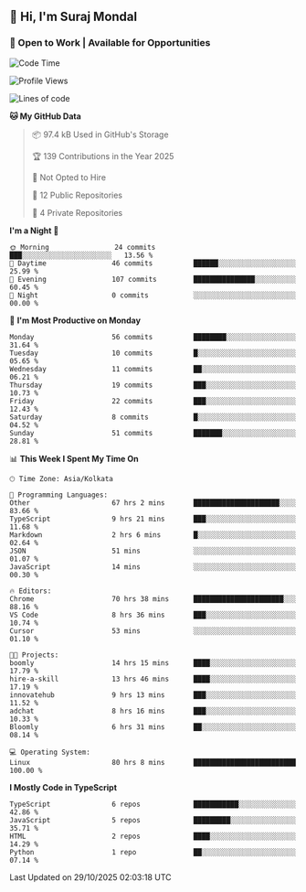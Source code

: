 ## 👋 Hi, I'm Suraj Mondal
### 🚀 Open to Work | Available for Opportunities

<!--START_SECTION:waka-->
![Code Time](http://img.shields.io/badge/Code%20Time-186%20hrs%2038%20mins-blue)

![Profile Views](http://img.shields.io/badge/Profile%20Views-0-blue)

![Lines of code](https://img.shields.io/badge/From%20Hello%20World%20I%27ve%20Written-164.6%20thousand%20lines%20of%20code-blue)

**🐱 My GitHub Data** 

> 📦 97.4 kB Used in GitHub's Storage 
 > 
> 🏆 139 Contributions in the Year 2025
 > 
> 🚫 Not Opted to Hire
 > 
> 📜 12 Public Repositories 
 > 
> 🔑 4 Private Repositories 
 > 
**I'm a Night 🦉** 

```text
🌞 Morning                24 commits          ███░░░░░░░░░░░░░░░░░░░░░░   13.56 % 
🌆 Daytime                46 commits          ██████░░░░░░░░░░░░░░░░░░░   25.99 % 
🌃 Evening                107 commits         ███████████████░░░░░░░░░░   60.45 % 
🌙 Night                  0 commits           ░░░░░░░░░░░░░░░░░░░░░░░░░   00.00 % 
```
📅 **I'm Most Productive on Monday** 

```text
Monday                   56 commits          ████████░░░░░░░░░░░░░░░░░   31.64 % 
Tuesday                  10 commits          █░░░░░░░░░░░░░░░░░░░░░░░░   05.65 % 
Wednesday                11 commits          ██░░░░░░░░░░░░░░░░░░░░░░░   06.21 % 
Thursday                 19 commits          ███░░░░░░░░░░░░░░░░░░░░░░   10.73 % 
Friday                   22 commits          ███░░░░░░░░░░░░░░░░░░░░░░   12.43 % 
Saturday                 8 commits           █░░░░░░░░░░░░░░░░░░░░░░░░   04.52 % 
Sunday                   51 commits          ███████░░░░░░░░░░░░░░░░░░   28.81 % 
```


📊 **This Week I Spent My Time On** 

```text
🕑︎ Time Zone: Asia/Kolkata

💬 Programming Languages: 
Other                    67 hrs 2 mins       █████████████████████░░░░   83.66 % 
TypeScript               9 hrs 21 mins       ███░░░░░░░░░░░░░░░░░░░░░░   11.68 % 
Markdown                 2 hrs 6 mins        █░░░░░░░░░░░░░░░░░░░░░░░░   02.64 % 
JSON                     51 mins             ░░░░░░░░░░░░░░░░░░░░░░░░░   01.07 % 
JavaScript               14 mins             ░░░░░░░░░░░░░░░░░░░░░░░░░   00.30 % 

🔥 Editors: 
Chrome                   70 hrs 38 mins      ██████████████████████░░░   88.16 % 
VS Code                  8 hrs 36 mins       ███░░░░░░░░░░░░░░░░░░░░░░   10.74 % 
Cursor                   53 mins             ░░░░░░░░░░░░░░░░░░░░░░░░░   01.10 % 

🐱‍💻 Projects: 
boomly                   14 hrs 15 mins      ████░░░░░░░░░░░░░░░░░░░░░   17.79 % 
hire-a-skill             13 hrs 46 mins      ████░░░░░░░░░░░░░░░░░░░░░   17.19 % 
innovatehub              9 hrs 13 mins       ███░░░░░░░░░░░░░░░░░░░░░░   11.52 % 
adchat                   8 hrs 16 mins       ███░░░░░░░░░░░░░░░░░░░░░░   10.33 % 
Bloomly                  6 hrs 31 mins       ██░░░░░░░░░░░░░░░░░░░░░░░   08.14 % 

💻 Operating System: 
Linux                    80 hrs 8 mins       █████████████████████████   100.00 % 
```

**I Mostly Code in TypeScript** 

```text
TypeScript               6 repos             ███████████░░░░░░░░░░░░░░   42.86 % 
JavaScript               5 repos             █████████░░░░░░░░░░░░░░░░   35.71 % 
HTML                     2 repos             ████░░░░░░░░░░░░░░░░░░░░░   14.29 % 
Python                   1 repo              ██░░░░░░░░░░░░░░░░░░░░░░░   07.14 % 
```




 Last Updated on 29/10/2025 02:03:18 UTC
<!--END_SECTION:waka-->
